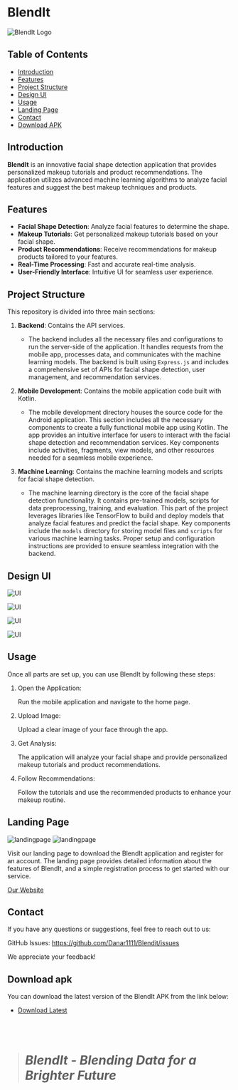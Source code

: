 # BlendIt

![BlendIt Logo](/Images/blendit.png)

## Table of Contents
- [Introduction](#introduction)
- [Features](#features)
- [Project Structure](#project-structure)
- [Design UI](#design-ui)
- [Usage](#usage)
- [Landing Page](#landing-page)
- [Contact](#contact)
- [Download APK](#download-apk)

## Introduction
**BlendIt** is an innovative facial shape detection application that provides personalized makeup tutorials and product recommendations. The application utilizes advanced machine learning algorithms to analyze facial features and suggest the best makeup techniques and products.

## Features
- **Facial Shape Detection**: Analyze facial features to determine the shape.
- **Makeup Tutorials**: Get personalized makeup tutorials based on your facial shape.
- **Product Recommendations**: Receive recommendations for makeup products tailored to your features.
- **Real-Time Processing**: Fast and accurate real-time analysis.
- **User-Friendly Interface**: Intuitive UI for seamless user experience.

## Project Structure
This repository is divided into three main sections:

1. **Backend**: Contains the API services.
    - The backend includes all the necessary files and configurations to run the server-side of the application. It handles requests from the mobile app, processes data, and communicates with the machine learning models. The backend is built using `Express.js` and includes a comprehensive set of APIs for facial shape detection, user management, and recommendation services.

2. **Mobile Development**: Contains the mobile application code built with Kotlin.
    - The mobile development directory houses the source code for the Android application. This section includes all the necessary components to create a fully functional mobile app using Kotlin. The app provides an intuitive interface for users to interact with the facial shape detection and recommendation services. Key components include activities, fragments, view models, and other resources needed for a seamless mobile experience.

3. **Machine Learning**: Contains the machine learning models and scripts for facial shape detection.
    - The machine learning directory is the core of the facial shape detection functionality. It contains pre-trained models, scripts for data preprocessing, training, and evaluation. This part of the project leverages libraries like TensorFlow to build and deploy models that analyze facial features and predict the facial shape. Key components include the `models` directory for storing model files and `scripts` for various machine learning tasks. Proper setup and configuration instructions are provided to ensure seamless integration with the backend.

## Design UI
![UI](./Images/design1.png)

![UI](./Images/design2.png)

![UI](./Images/design3.png)

![UI](./Images/design4.png)

## Usage
Once all parts are set up, you can use BlendIt by following these steps:

1. Open the Application:

    Run the mobile application and navigate to the home page.

2. Upload Image:

    Upload a clear image of your face through the app.

3. Get Analysis:

    The application will analyze your facial shape and provide personalized makeup tutorials and product recommendations.

4. Follow Recommendations:

    Follow the tutorials and use the recommended products to enhance your makeup routine.

## Landing Page

![landingpage](./Images/landingpage1.png)
![landingpage](./Images/landingpage2.png)

Visit our landing page to download the BlendIt application and register for an account. The landing page provides detailed information about the features of BlendIt, and a simple registration process to get started with our service.

[Our Website](https://generated-armor-424304-c8.et.r.appspot.com)

## Contact
If you have any questions or suggestions, feel free to reach out to us:

GitHub Issues: https://github.com/Danar1111/Blendit/issues

We appreciate your feedback!

## Download apk
You can download the latest version of the BlendIt APK from the link below:

- [Download Latest](https://github.com/aldnazr/blendit-capstone-project/releases/tag/release)

<br>
<br>

> # *BlendIt - Blending Data for a Brighter Future*

